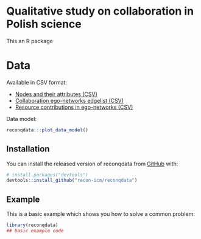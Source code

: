 
<!-- README.md is generated from README.Rmd. Please edit that file -->

# Qualitative study on collaboration in Polish science

<!-- badges: start -->

<!-- badges: end -->

This an R package

# Data

Available in CSV format:

  - [Nodes and their attributes
    (CSV)](https://github.com/recon-icm/reconqdata/blob/master/data-raw/nodes.csv)
  - [Collaboration ego-networks edgelist
    (CSV)](https://github.com/recon-icm/reconqdata/blob/master/data-raw/collaboration.csv)
  - [Resource contributions in ego-networks
    (CSV)](https://github.com/recon-icm/reconqdata/blob/master/data-raw/collaboration.csv)

Data model:

``` r
reconqdata:::plot_data_model()
```

## Installation

You can install the released version of reconqdata from
[GitHub](https://github.com/recon-icm/reconqdata) with:

``` r
# install.packages("devtools")
devtools::install_github("recon-icm/reconqdata")
```

## Example

This is a basic example which shows you how to solve a common problem:

``` r
library(reconqdata)
## basic example code
```
